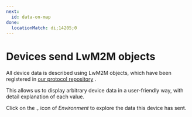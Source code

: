 ```yaml
---
next:
  id: data-on-map
done:
  locationMatch: di;14205;0
---
```


# Devices send LwM2M objects

All device data is described using LwM2M objects, which have been registered in
[our protocol repository](https://github.com/hello-nrfcloud/proto-map) .

This allows us to display arbitrary device data in a user-friendly way, with
detail explanation of each value.

Click on the `⌄` icon of _Environment_ to explore the data this device has sent.
